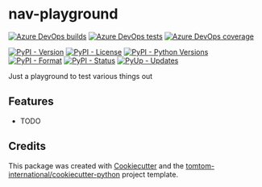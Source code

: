 # nav-playground

[![Azure DevOps builds](https://img.shields.io/azure-devops/build/tomtomweb/GitHub-TomTom-International/17/master.svg)](https://dev.azure.com/tomtomweb/GitHub-TomTom-International/_build/latest?definitionId=17&branchName=master)
[![Azure DevOps tests](https://img.shields.io/azure-devops/tests/tomtomweb/GitHub-TomTom-International/17/master.svg)](https://dev.azure.com/tomtomweb/GitHub-TomTom-International/_build/latest?definitionId=17&branchName=master)
[![Azure DevOps coverage](https://img.shields.io/azure-devops/coverage/tomtomweb/GitHub-TomTom-International/17/master.svg)](https://dev.azure.com/tomtomweb/GitHub-TomTom-International/_build/latest?definitionId=17&branchName=master)

[![PyPI - Version](https://img.shields.io/pypi/v/nav-playground.svg)](https://pypi.org/project/nav-playground/)
[![PyPI - License](https://img.shields.io/pypi/l/nav-playground.svg)](https://pypi.org/project/nav-playground/)
[![PyPI - Python Versions](https://img.shields.io/pypi/pyversions/nav-playground.svg)](https://pypi.org/project/nav-playground/)
[![PyPI - Format](https://img.shields.io/pypi/format/nav-playground.svg)](https://pypi.org/project/nav-playground/)
[![PyPI - Status](https://img.shields.io/pypi/status/nav-playground.svg)](https://pypi.org/project/nav-playground/)
[![PyUp - Updates](https://pyup.io/repos/github/tomtom-international/nav-playground/shield.svg)](https://pyup.io/repos/github/tomtom-international/nav-playground/)


Just a playground to test various things out

## Features

* TODO

## Credits

This package was created with [Cookiecutter](https://github.com/audreyr/cookiecutter) and the [tomtom-international/cookiecutter-python](https://github.com/tomtom-international/cookiecutter-python) project template.

